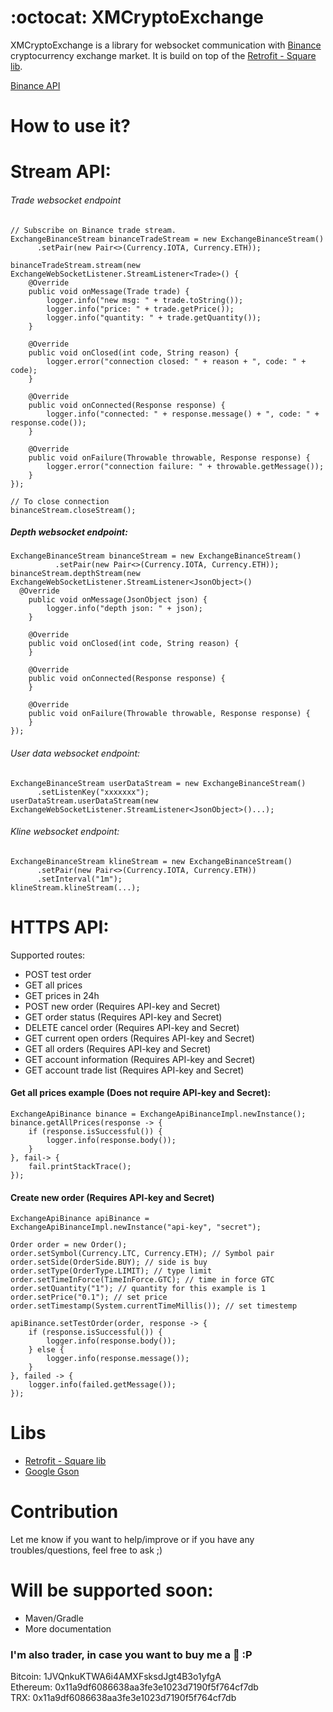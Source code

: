 # :octocat: XMCryptoExchange
XMCryptoExchange is a library for websocket communication with [Binance](www.binance.com) cryptocurrency exchange market.
It is build on top of the [Retrofit - Square lib](http://square.github.io/retrofit/).

[Binance API](https://www.binance.com/restapipub.html#wss-endpoint)

# How to use it?

# Stream API:
###### Trade websocket endpoint
```
// Subscribe on Binance trade stream.
ExchangeBinanceStream binanceTradeStream = new ExchangeBinanceStream()
      .setPair(new Pair<>(Currency.IOTA, Currency.ETH));

binanceTradeStream.stream(new ExchangeWebSocketListener.StreamListener<Trade>() {
    @Override
    public void onMessage(Trade trade) {
        logger.info("new msg: " + trade.toString());
        logger.info("price: " + trade.getPrice());
        logger.info("quantity: " + trade.getQuantity());
    }

    @Override
    public void onClosed(int code, String reason) {
        logger.error("connection closed: " + reason + ", code: " + code);
    }

    @Override
    public void onConnected(Response response) {
        logger.info("connected: " + response.message() + ", code: " + response.code());
    }

    @Override
    public void onFailure(Throwable throwable, Response response) {
        logger.error("connection failure: " + throwable.getMessage());
    }
});

// To close connection
binanceStream.closeStream();
```

##### Depth websocket endpoint:

```
ExchangeBinanceStream binanceStream = new ExchangeBinanceStream()
          .setPair(new Pair<>(Currency.IOTA, Currency.ETH));
binanceStream.depthStream(new ExchangeWebSocketListener.StreamListener<JsonObject>()
  @Override
    public void onMessage(JsonObject json) {
        logger.info("depth json: " + json);
    }

    @Override
    public void onClosed(int code, String reason) {
    }

    @Override
    public void onConnected(Response response) {
    }

    @Override
    public void onFailure(Throwable throwable, Response response) {
    }
});

```

###### User data websocket endpoint:
```
ExchangeBinanceStream userDataStream = new ExchangeBinanceStream()
      .setListenKey("xxxxxxx");
userDataStream.userDataStream(new ExchangeWebSocketListener.StreamListener<JsonObject>()...);
```
###### Kline websocket endpoint:
```
ExchangeBinanceStream klineStream = new ExchangeBinanceStream()
      .setPair(new Pair<>(Currency.IOTA, Currency.ETH))
      .setInterval("1m");
klineStream.klineStream(...);
```

# HTTPS API:

Supported routes:
- POST test order
- GET all prices
- GET prices in 24h
- POST new order (Requires API-key and Secret)
- GET order status (Requires API-key and Secret)
- DELETE cancel order (Requires API-key and Secret)
- GET current open orders (Requires API-key and Secret)
- GET all orders (Requires API-key and Secret)
- GET account information (Requires API-key and Secret)
- GET account trade list (Requires API-key and Secret)

#### Get all prices example (Does not require API-key and Secret):

```
ExchangeApiBinance binance = ExchangeApiBinanceImpl.newInstance();
binance.getAllPrices(response -> {
    if (response.isSuccessful()) {
        logger.info(response.body());
    }
}, fail-> {
    fail.printStackTrace();
});
```

#### Create new order (Requires API-key and Secret)
```
ExchangeApiBinance apiBinance = ExchangeApiBinanceImpl.newInstance("api-key", "secret");

Order order = new Order();
order.setSymbol(Currency.LTC, Currency.ETH); // Symbol pair
order.setSide(OrderSide.BUY); // side is buy
order.setType(OrderType.LIMIT); // type limit
order.setTimeInForce(TimeInForce.GTC); // time in force GTC
order.setQuantity("1"); // quantity for this example is 1
order.setPrice("0.1"); // set price
order.setTimestamp(System.currentTimeMillis()); // set timestemp

apiBinance.setTestOrder(order, response -> {
    if (response.isSuccessful()) {
        logger.info(response.body());
    } else {
        logger.info(response.message());
    }
}, failed -> {
    logger.info(failed.getMessage());
});
```

# Libs
- [Retrofit - Square lib](http://square.github.io/retrofit/)
- [Google Gson](https://github.com/google/gson)

# Contribution
Let me know if you want to help/improve or if you have any troubles/questions, feel free to ask ;)

# Will be supported soon:
- Maven/Gradle
- More documentation

### I'm also trader, in case you want to buy me a :beer: :P
Bitcoin: 1JVQnkuKTWA6i4AMXFsksdJgt4B3o1yfgA <br>
Ethereum: 0x11a9df6086638aa3fe3e1023d7190f5f764cf7db <br>
TRX: 0x11a9df6086638aa3fe3e1023d7190f5f764cf7db
